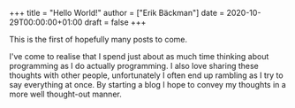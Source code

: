 +++
title = "Hello World!"
author = ["Erik Bäckman"]
date = 2020-10-29T00:00:00+01:00
draft = false
+++

This is the first of hopefully many posts to come.

I've come to realise that I spend just about as much time thinking about programming as I do
actually programming. I also love sharing these thoughts with other people, unfortunately I often end up rambling as
I try to say everything at once. By starting a blog I hope to convey my thoughts in a more well thought-out manner.
